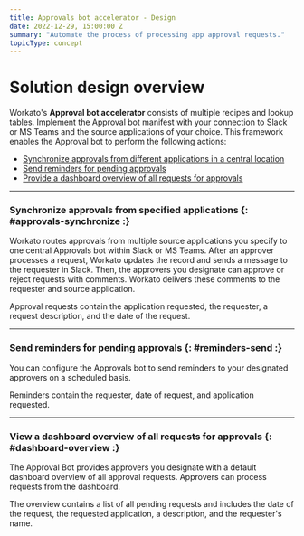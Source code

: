 ```yaml
---
title: Approvals bot accelerator - Design
date: 2022-12-29, 15:00:00 Z
summary: "Automate the process of processing app approval requests."
topicType: concept
---
```


# Solution design overview

Workato's **Approval bot accelerator** consists of multiple recipes and lookup tables. Implement the Approval bot manifest with your connection to Slack or MS Teams and the source applications of your choice. This framework enables the Approval bot to perform the following actions:

- [Synchronize approvals from different applications in a central location](#approvals-synchronize)
- [Send reminders for pending approvals](#reminders-send)
- [Provide a dashboard overview of all requests for approvals](#dashboard-overview)

---

### Synchronize approvals from specified applications {: #approvals-synchronize :}

Workato routes approvals from multiple source applications you specify to one central Approvals bot within Slack or MS Teams. After an approver processes a request, Workato updates the record and sends a message to the requester in Slack. Then, the approvers you designate can approve or reject requests with comments. Workato delivers these comments to the requester and source application. 

Approval requests contain the application requested, the requester, a request description, and the date of the request.  

---

### Send reminders for pending approvals {: #reminders-send :}

You can configure the Approvals bot to send reminders to your designated approvers on a scheduled basis. 

Reminders contain the requester, date of request, and application requested.

---

### View a dashboard overview of all requests for approvals {: #dashboard-overview :}

The Approval Bot provides approvers you designate with a default dashboard overview of all approval requests. Approvers can process requests from the dashboard.

The overview contains a list of all pending requests and includes the date of the request, the requested application, a description, and the requester's name.